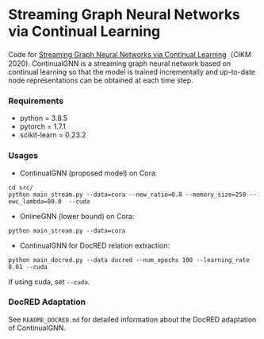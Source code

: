 # Streaming Graph Neural Networks via Continual Learning

Code for [Streaming Graph Neural Networks via Continual Learning](https://dl.acm.org/doi/abs/10.1145/3340531.3411963)（CIKM 2020). ContinualGNN is a streaming graph neural network based on continual learning so that the model is trained incrementally and up-to-date node representations can be obtained at each time step.

### Requirements

* python = 3.8.5
* pytorch = 1.7.1
* scikit-learn = 0.23.2

### Usages

* ContinualGNN (proposed model) on Cora:
```
cd src/
python main_stream.py --data=cora --new_ratio=0.8 --memory_size=250 --ewc_lambda=80.0  --cuda
```
* OnlineGNN (lower bound) on Cora:
```
python main_stream.py --data=cora
```

* ContinualGNN for DocRED relation extraction:
```
python main_docred.py --data docred --num_epochs 100 --learning_rate 0.01 --cuda
```

If using cuda, set `--cuda`.

### DocRED Adaptation

See `README_DOCRED.md` for detailed information about the DocRED adaptation of ContinualGNN.
